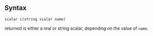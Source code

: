 ## Syntax

`scalar c(string scalar name)`

returned is either a real or string scalar, depending on the value of
`name`.
